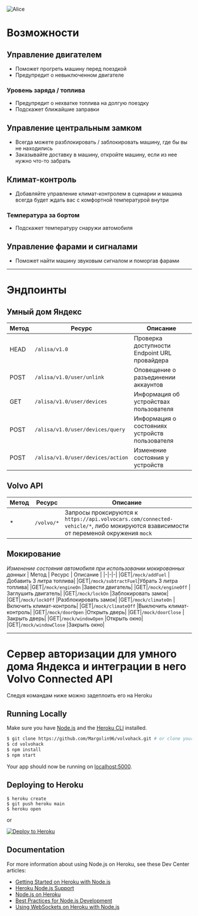 ![Alice](https://volvohack.herokuapp.com/static/alice.png)

# Возможности

## Управление двигателем
- Поможет прогреть машину перед поездкой
- Предупредит о невыключенном двигателе
### Уровень заряда / топлива
- Предупредит о нехватке топлива на долгую поездку
- Подскажет ближайшие заправки

## Управление центральным замком
- Всегда можете разблокировать / заблокировать машину, где бы вы не находились
- Заказывайте доставку в машину, откройте машину, если из нее нужно что-то забрать

## Климат-контроль
- Добавляйте управление климат-контролем в сценарии и машина всегда будет ждать вас с комфортной температурой внутри
### Температура за бортом
- Подскажет температуру снаружи автомобиля

## Управление фарами и сигналами
- Поможет найти машину звуковым сигналом и поморгав фарами

---

# Эндпоинты

## Умный дом Яндекс
| Метод | Ресурс | Описание |
|-|-|-|
|HEAD|`/alisa/v1.0`                    |Проверка доступности Endpoint URL провайдера|
|POST|`/alisa/v1.0/user/unlink`        |Оповещение о разъединении аккаунтов|
|GET |`/alisa/v1.0/user/devices`       |Информация об устройствах пользователя|
|POST|`/alisa/v1.0/user/devices/query` |Информация о состояниях устройств пользователя|
|POST|`/alisa/v1.0/user/devices/action`|Изменение состояния у устройств|

## Volvo API
| Метод | Ресурс | Описание |
|-|-|-|
|*|`/volvo/*`|Запросы проксируются к `https://api.volvocars.com/connected-vehicle/*`, либо мокируются взависимости от переменой окружения `mock`|

## Мокирование
*Изменение состояния автомобиля при использовании мокированных данных*
| Метод | Ресурс | Описание |
|-|-|-|
|GET|`/mock/addFuel`     |Добавить 3 литра топлива|
|GET|`/mock/subtractFuel`|Убрать 3 литра топлива|
|GET|`/mock/engineOn`    |Завести двигатель|
|GET|`/mock/engineOff`   |Заглушить двигатель|
|GET|`/mock/lockOn`      |Заблокировать замок|
|GET|`/mock/lockOff`     |Разблокировать замок|
|GET|`/mock/climateOn`   |Включить климат-контроль|
|GET|`/mock/climateOff`  |Выключить климат-контроль|
|GET|`/mock/doorOpen`    |Открыть дверь|
|GET|`/mock/doorClose`   |Закрыть дверь|
|GET|`/mock/windowOpen`  |Открыть окно|
|GET|`/mock/windowClose` |Закрыть окно|

---

# Сервер авторизации для умного дома Яндекса и интеграции в него Volvo Connected API

Следуя командам ниже можно задеплоить его на Heroku


## Running Locally

Make sure you have [Node.js](http://nodejs.org/) and the [Heroku CLI](https://cli.heroku.com/) installed.

```sh
$ git clone https://github.com/Margolin96/volvohack.git # or clone your own fork
$ cd volvohack
$ npm install
$ npm start
```

Your app should now be running on [localhost:5000](http://localhost:5000/).

## Deploying to Heroku

```
$ heroku create
$ git push heroku main
$ heroku open
```
or

[![Deploy to Heroku](https://www.herokucdn.com/deploy/button.svg)](https://heroku.com/deploy)

## Documentation

For more information about using Node.js on Heroku, see these Dev Center articles:

- [Getting Started on Heroku with Node.js](https://devcenter.heroku.com/articles/getting-started-with-nodejs)
- [Heroku Node.js Support](https://devcenter.heroku.com/articles/nodejs-support)
- [Node.js on Heroku](https://devcenter.heroku.com/categories/nodejs)
- [Best Practices for Node.js Development](https://devcenter.heroku.com/articles/node-best-practices)
- [Using WebSockets on Heroku with Node.js](https://devcenter.heroku.com/articles/node-websockets)

